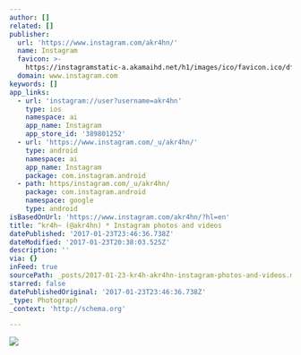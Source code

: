```yaml
---
author: []
related: []
publisher:
  url: 'https://www.instagram.com/akr4hn/'
  name: Instagram
  favicon: >-
    https://instagramstatic-a.akamaihd.net/h1/images/ico/favicon.ico/dfa85bb1fd63.ico
  domain: www.instagram.com
keywords: []
app_links:
  - url: 'instagram://user?username=akr4hn'
    type: ios
    namespace: ai
    app_name: Instagram
    app_store_id: '389801252'
  - url: 'https://www.instagram.com/_u/akr4hn/'
    type: android
    namespace: ai
    app_name: Instagram
    package: com.instagram.android
  - path: https/instagram.com/_u/akr4hn/
    package: com.instagram.android
    namespace: google
    type: android
isBasedOnUrl: 'https://www.instagram.com/akr4hn/?hl=en'
title: ^kr4h~ (@akr4hn) * Instagram photos and videos
datePublished: '2017-01-23T23:46:36.738Z'
dateModified: '2017-01-23T20:38:03.525Z'
description: ''
via: {}
inFeed: true
sourcePath: _posts/2017-01-23-kr4h-akr4hn-instagram-photos-and-videos.md
starred: false
datePublishedOriginal: '2017-01-23T23:46:36.738Z'
_type: Photograph
_context: 'http://schema.org'

---
```

![](https://imgflo.herokuapp.com/graph/2b2431f8e7ba7b0/1445ab0d739a5fd21e366108540a30f7/noop.jpg?input=https%3A%2F%2Fscontent.cdninstagram.com%2Ft51.2885-19%2Fs150x150%2F13102566_111272809289160_309853975_a.jpg)